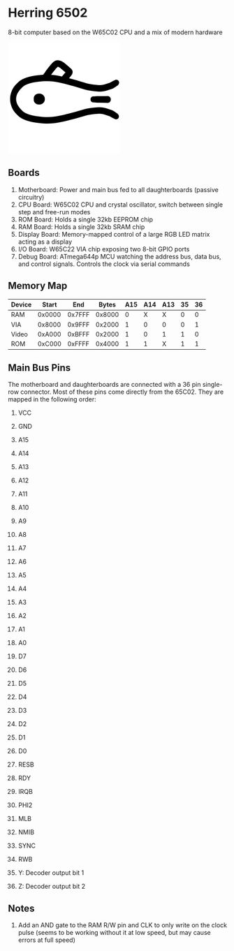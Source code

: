 # Herring 6502

8-bit computer based on the W65C02 CPU and a mix of modern hardware

![Herring 6502 Logo](/assets/images/logo_black_256.png)

## Boards

1. Motherboard: Power and main bus fed to all daughterboards (passive circuitry)
2. CPU Board: W65C02 CPU and crystal oscillator, switch between single step and free-run modes
3. ROM Board: Holds a single 32kb EEPROM chip
4. RAM Board: Holds a single 32kb SRAM chip
5. Display Board: Memory-mapped control of a large RGB LED matrix acting as a display
6. I/O Board: W65C22 VIA chip exposing two 8-bit GPIO ports
7. Debug Board: ATmega644p MCU watching the address bus, data bus, and control signals. Controls the clock via serial commands

## Memory Map

| Device | Start | End | Bytes | A15 | A14 | A13 | 35 | 36 |
| ------ | ----- | --- | ----- | --- | --- | --- | -- | -- |
| RAM | 0x0000 | 0x7FFF | 0x8000 | 0 | X | X | 0 | 0 |
| VIA | 0x8000 | 0x9FFF | 0x2000 | 1 | 0 | 0 | 0 | 1 |
| Video | 0xA000 | 0xBFFF | 0x2000 | 1 | 0 | 1 | 1 | 0 |
| ROM | 0xC000 | 0xFFFF | 0x4000 | 1 | 1 | X | 1 | 1 |

## Main Bus Pins

The motherboard and daughterboards are connected with a 36 pin single-row connector. Most of these pins come directly from the 65C02. They are mapped in the following order:

1. VCC
2. GND

3. A15
4. A14
5. A13
6. A12
7. A11
8. A10
9. A9
10. A8
11. A7
12. A6
13. A5
14. A4
15. A3
16. A2
17. A1
18. A0

19. D7
20. D6
21. D5
22. D4
23. D3
24. D2
25. D1
26. D0

27. RESB
28. RDY
29. IRQB
30. PHI2
31. MLB
32. NMIB
33. SYNC
34. RWB
35. Y: Decoder output bit 1
36. Z: Decoder output bit 2

## Notes

1. Add an AND gate to the RAM R/W pin and CLK to only write on the clock pulse (seems to be working without it at low speed, but may cause errors at full speed)
